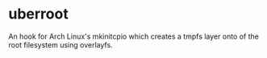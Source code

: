 # uberroot
An hook for Arch Linux's mkinitcpio which creates a tmpfs layer onto of the root filesystem using overlayfs.

